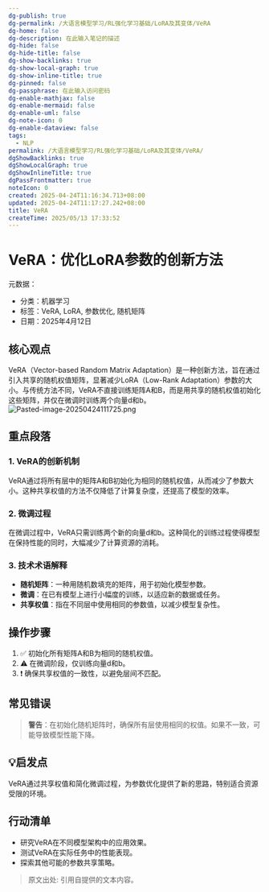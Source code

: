 ```yaml
---
dg-publish: true
dg-permalink: /大语言模型学习/RL强化学习基础/LoRA及其变体/VeRA
dg-home: false
dg-description: 在此输入笔记的描述
dg-hide: false
dg-hide-title: false
dg-show-backlinks: true
dg-show-local-graph: true
dg-show-inline-title: true
dg-pinned: false
dg-passphrase: 在此输入访问密码
dg-enable-mathjax: false
dg-enable-mermaid: false
dg-enable-uml: false
dg-note-icon: 0
dg-enable-dataview: false
tags:
  - NLP
permalink: /大语言模型学习/RL强化学习基础/LoRA及其变体/VeRA/
dgShowBacklinks: true
dgShowLocalGraph: true
dgShowInlineTitle: true
dgPassFrontmatter: true
noteIcon: 0
created: 2025-04-24T11:16:34.713+08:00
updated: 2025-04-24T11:17:27.242+08:00
title: VeRA
createTime: 2025/05/13 17:33:52
---
```




# VeRA：优化LoRA参数的创新方法
元数据：

- 分类：机器学习
- 标签：VeRA, LoRA, 参数优化, 随机矩阵
- 日期：2025年4月12日

## 核心观点
VeRA（Vector-based Random Matrix Adaptation）是一种创新方法，旨在通过引入共享的随机权值矩阵，显著减少LoRA（Low-Rank Adaptation）参数的大小。与传统方法不同，VeRA不直接训练矩阵A和B，而是用共享的随机权值初始化这些矩阵，并仅在微调时训练两个向量d和b。
![Pasted-image-20250424111725.png](../../.vuepress/public/img/user/%E9%99%84%E4%BB%B6/Pasted%20image%2020250424111725.png)


## 重点段落

### 1. VeRA的创新机制
VeRA通过将所有层中的矩阵A和B初始化为相同的随机权值，从而减少了参数大小。这种共享权值的方法不仅降低了计算复杂度，还提高了模型的效率。


### 2. 微调过程
在微调过程中，VeRA只需训练两个新的向量d和b。这种简化的训练过程使得模型在保持性能的同时，大幅减少了计算资源的消耗。


### 3. 技术术语解释
- **随机矩阵**：一种用随机数填充的矩阵，用于初始化模型参数。
- **微调**：在已有模型上进行小幅度的训练，以适应新的数据或任务。
- **共享权值**：指在不同层中使用相同的参数值，以减少模型复杂性。


## 操作步骤
1. ✅ 初始化所有矩阵A和B为相同的随机权值。
2. ⚠ 在微调阶段，仅训练向量d和b。
3. ❗ 确保共享权值的一致性，以避免层间不匹配。


## 常见错误
> **警告**：在初始化随机矩阵时，确保所有层使用相同的权值。如果不一致，可能导致模型性能下降。


## 💡启发点
VeRA通过共享权值和简化微调过程，为参数优化提供了新的思路，特别适合资源受限的环境。


## 行动清单
- 研究VeRA在不同模型架构中的应用效果。
- 测试VeRA在实际任务中的性能表现。
- 探索其他可能的参数共享策略。

> 原文出处: 引用自提供的文本内容。
